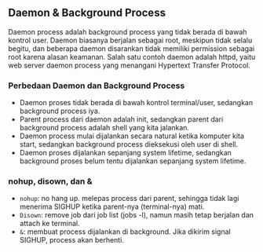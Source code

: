 ## Daemon & Background Process
Daemon process adalah background process yang tidak berada di bawah kontrol user. Daemon biasanya berjalan sebagai root, meskipun tidak selalu begitu, dan beberapa daemon disarankan tidak memiliki permission sebagai root karena alasan keamanan. Salah satu contoh daemon adalah httpd, yaitu web server daemon process yang menangani Hypertext Transfer Protocol.

### Perbedaan Daemon dan Background Process
- Daemon proses tidak berada di bawah kontrol terminal/user, sedangkan background process iya.
- Parent process dari daemon adalah init, sedangkan parent dari background process adalah shell yang kita jalankan.
- Daemon process mulai dijalankan secara natural ketika komputer kita start, sedangkan background process dieksekusi oleh user di shell.
- Daemon proses dijalankan sepanjang system lifetime, sedangkan background proses belum tentu dijalankan sepanjang system lifetime.

### nohup, disown, dan &
- `nohup`: no hang up. melepas process dari parent, sehingga tidak lagi menerima SIGHUP ketika parent-nya (terminal-nya) mati.
- `Disown`: remove job dari job list (jobs -l), namun masih tetap berjalan dan attach ke terminal.
- `&`: membuat process dijalankan di background. Jika dikirim signal SIGHUP, process akan berhenti.
